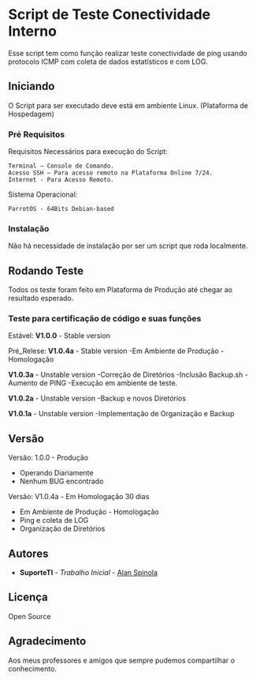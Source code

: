 # Script de Teste Conectividade Interno

Esse script tem como função realizar teste conectividade de ping usando protocolo ICMP com coleta de dados estatísticos e com LOG.

## Iniciando

O Script para ser executado deve está em ambiente Linux. (Plataforma de Hospedagem)

### Pré Requisitos

Requisitos Necessários para execução do Script:
```
Terminal – Console de Comando.
Acesso SSH – Para acesso remoto na Plataforma Online 7/24.
Internet - Para Acesso Remoto.
```

Sistema Operacional:
```
ParrotOS - 64Bits Debian-based
```

### Instalação

Não há necessidade de instalação por ser um script que roda localmente.

## Rodando Teste

Todos os teste foram feito em Plataforma de Produção até chegar ao resultado esperado.

### Teste para certificação de código e suas funções

Estável:
**V1.0.0** -  Stable version

Pré_Relese:
**V1.0.4a** - Stable version
-Em Ambiente de Produção - Homologação

**V1.0.3a** - Unstable version
-Correção de Diretórios
-Inclusão Backup.sh
-Aumento de PING
-Execução em ambiente de teste.

**V1.0.2a** - Unstable version
-Backup e novos Diretórios

**V1.0.1a** - Unstable version
-Implementação de Organização e Backup

## Versão

Versão: 1.0.0 - Produção
* Operando Diariamente
* Nenhum BUG encontrado

Versão: V1.0.4a - Em Homologação 30 dias
* Em Ambiente de Produção - Homologação
* Ping e coleta de LOG
* Organização de Diretórios

## Autores

* **SuporteTI** - *Trabalho Inicial* - [Alan Spinola](https://www.alanspinola.store)

## Licença

Open Source

## Agradecimento

Aos meus professores e amigos que sempre pudemos compartilhar o conhecimento.
